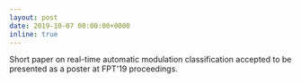 ```yaml
---
layout: post
date: 2019-10-07 00:00:00+0000
inline: true
---
```


Short paper on real-time automatic modulation classification accepted to be
presented as a poster at FPT'19 proceedings.

